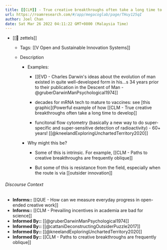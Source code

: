 ```yaml
---
title: [[CLM]] - True creative breakthroughs often take a long time to develop
url: https://roamresearch.com/#/app/megacoglab/page/THuy125qI
author: Joel Chan
date: Sat Mar 26 2022 04:11:22 GMT+0800 (Malaysia Time)
---
```


- [[🌲 zettels]]

    - Tags: [[V Open and Sustainable Innovation Systems]]

    - Description

        - Examples:

            - [[EVD - Charles Darwin's ideas about the evolution of man existed in quite well-developed form in his...s 34 years prior to their publication in the Descent of Man - @gruberDarwinManPsychological1974]]

            - decades for mRNA tech to mature to vaccines: see [this graphic](Powerful example of how [[CLM - True creative breakthroughs often take a long time to develop]]

            - funcitonal flow cytometry (basically a new way to do super-specific and super-sensitive detection of radioactivity) - 60+ years! [[@kneelandExploringUnchartedTerritory2020]]

        - Why might this be?

            - Some of this is intrinsic. For example, [[CLM - Paths to creative breakthroughs are frequently oblique]]

            - But some of this is resistance from the field, especially when the route is via [[outsider innovation]]

###### Discourse Context

- **Informs::** [[QUE - How can we measure everyday progress in open-ended creative work]]
- **Informs::** [[CLM - Prevailing incentives in academia are bad for science]]
- **Informed By::** [[@gruberDarwinManPsychological1974]]
- **Informed By::** [[@cattaniDeconstructingOutsiderPuzzle2017]]
- **Informed By::** [[@kneelandExploringUnchartedTerritory2020]]
- **Informed By::** [[CLM - Paths to creative breakthroughs are frequently oblique]]
